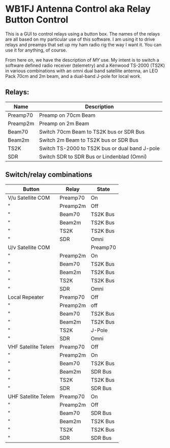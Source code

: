 
# WB1FJ Antenna Control aka Relay Button Control

This is a GUI to control relays using a button box.  The names of the relays are all based on my particular use of this software.  I am using it to drive relays and preamps that set up my ham radio rig the way I want it.  You can use it for anything, of course.

From here on, we have the description of *MY* use.  My intent is to switch a software defined radio receiver (telemetry) and a Kenwood TS-2000 (TS2K) in various combinations with an omni dual band satellite antenna, an LEO Pack 70cm and 2m beam,  and a dual-band J-pole for local work.

## Relays:
Name | Description
--------|----------
Preamp70|Preamp on 70cm Beam
Preamp2m|Preamp on 2m Beam
Beam70| Switch 70cm Beam to TS2K bus or SDR Bus
Beam2m| Switch  2m  Beam to TS2K bus or SDR Bus
TS2K| Switch TS-2000 to TS2K bus or dual band J-pole
SDR| Switch SDR to SDR Bus or Lindenblad (Omni)

## Switch/relay combinations
Button                | Relay    |State
-----------|----------|----------
V/u Satellite COM| 	Preamp70|On
"                       |Preamp2m|Off
"			|Beam70| TS2K Bus
"			|Beam2m| TS2K Bus
"			|TS2K| TS2K Bus
"			|SDR| Omni
U/v Satellite COM|  	|Preamp70|Off
"                       |Preamp2m|On
"			|Beam70| TS2K Bus
"			|Beam2m| TS2K Bus
"			|TS2K| TS2K Bus
"			|SDR| Omni
Local Repeater		|Preamp70|Off
"                       |Preamp2m|off
"			|Beam70| TS2K Bus
"			|Beam2m| TS2K Bus
"			|TS2K| J-Pole
"			|SDR| Omni
VHF Satellite Telem	|Preamp70|Off
"                       |Preamp2m|On
"			|Beam70| TS2K Bus
"			|Beam2m| SDR Bus
"			|TS2K| TS2K Bus
"			|SDR| SDR Bus
UHF Satellite Telem	|Preamp70|On
"                       |Preamp2m|Off
"			|Beam70| SDR Bus
"			|Beam2m| TS2K Bus
"			|TS2K| TS2K Bus
"			|SDR| SDR Bus



